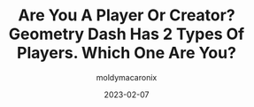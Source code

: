 ---
title: "Are You A Player Or Creator? Geometry Dash Has 2 Types Of Players. Which One Are You?"
date: 2023-02-07
desc: Geometry Dash has 2 types of players, them being players and creators. Players can usually beat extreme demons while creators can usually get creator points. Which are you?
pageSlug: are-you-a-player-or-creator-geometry-dash
author: moldymacaronix
image: https://i.ytimg.com/vi/wN99FsXddwc/maxresdefault.jpg
imageSource: https://youtu.be/wN99FsXddwc
questions:
    -
        question: How many creator points do you have?
        options:
            - 3 or more
            - "2"
            - "1"
            - None
    -
        question: How many stars do you have?
        options:
            - Less than 500
            - Less than 1000
            - Less than 10,000
            - More than 10,000
    -
        question: What is your hardest difficulty demon?
        options:
            - Nothing
            - Easy or Medium Demon
            - Hard or Insane Demon
            - Extreme Demon
    -
        question: Which of these YouTubers do you like the most?
        options:
            - Wulzy
            - Tride
            - Colon
            - EricVanWilderman
    -
        question: How many user coins do you have?
        options:
            - Less than 100
            - Less than 500
            - Less than 1000
            - More than 1000
outcomes:
    - You are a creator!
    - You are both a player and a creator!
    - You are a player!
    - You are a hardcore player!
subcomes:
    - You specifically enjoy creating levels over playing them. You are creative and love to create levels for fun.
    - You both play levels and create them. You may play for inspiration or create for motivation, but you enjoy both playing levels and creating them.
    - You specifically enjoy playing levels over creating them. You are dedicated and love to get new achievements.
    - You wish to achieve more than the average player and slay the top extreme demons. You are hardcore and nothing less!
---